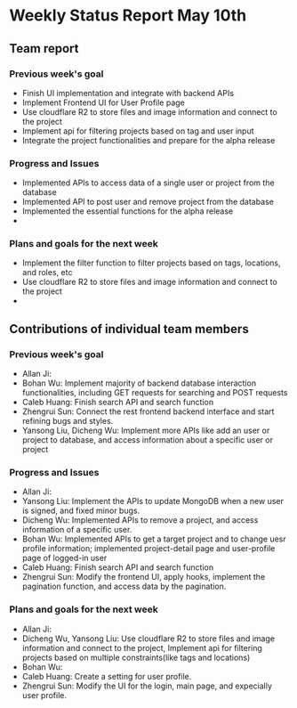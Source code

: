 # Weekly Status Report May 10th


## Team report
### Previous week's goal
* Finish UI implementation and integrate with backend APIs
* Implement Frontend UI for User Profile page
* Use cloudflare R2 to store files and image information and connect to the project
* Implement api for filtering projects based on tag and user input
* Integrate the project functionalities and prepare for the alpha release


### Progress and Issues
* Implemented APIs to access data of a single user or project from the database
* Implemented API to post user and remove project from the database
* Implemented the essential functions for the alpha release
* 


### Plans and goals for the next week
* Implement the filter function to filter projects based on tags, locations, and roles, etc
* Use cloudflare R2 to store files and image information and connect to the project
* 


## Contributions of individual team members
### Previous week's goal
* Allan Ji: 
* Bohan Wu: Implement majority of backend database interaction functionalities, including GET requests for searching and POST requests
* Caleb Huang: Finish search API and search function
* Zhengrui Sun: Connect the rest frontend backend interface and start refining bugs and styles.
* Yansong Liu, Dicheng Wu: Implement more APIs like add an user or project to database, and access information about a specific user or project


### Progress and Issues
* Allan Ji: 
* Yansong Liu: Implement the APIs to update MongoDB when a new user is signed, and fixed minor bugs.
* Dicheng Wu: Implemented APIs to remove a project, and access information of a specific user.
* Bohan Wu: Implemented APIs to get a target project and to change uesr profile information; implemented project-detail page and user-profile page of logged-in user
* Caleb Huang: Finish search API and search function
* Zhengrui Sun: Modify the frontend UI, apply hooks, implement the pagination function, and access data by the pagination.


### Plans and goals for the next week
* Allan Ji: 
* Dicheng Wu, Yansong Liu: Use cloudflare R2 to store files and image information and connect to the project, Implement api for filtering  
  projects based on multiple constraints(like tags and locations)
* Bohan Wu: 
* Caleb Huang: Create a setting for user profile.
* Zhengrui Sun: Modify the UI for the login, main page, and expecially user profile.
